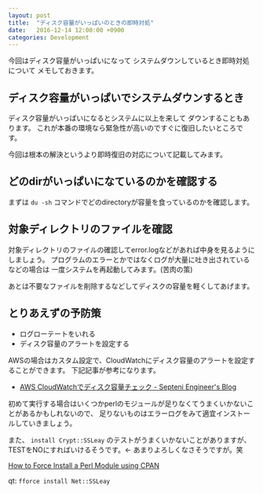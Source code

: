 ```yaml
---
layout: post
title:  "ディスク容量がいっぱいのときの即時対処"
date:   2016-12-14 12:00:00 +0900
categories: Development
---
```


今回はディスク容量がいっぱいになって
システムダウンしているとき即時対処について
メモしておきます。

## ディスク容量がいっぱいでシステムダウンするとき

ディスク容量がいっぱいになるとシステムに以上を来して
ダウンすることもあります。
これが本番の環境なら緊急性が高いのですぐに復旧したいところです。

今回は根本の解決というより即時復旧の対応について記載してみます。

## どのdirがいっぱいになているのかを確認する

まずは `du -sh` コマンドでどのdirectoryが容量を食っているのかを確認します。

## 対象ディレクトリのファイルを確認

対象ディレクトリのファイルの確認してerror.logなどがあれば中身を見るようにしましょう。
プログラムのエラーとかではなくログが大量に吐き出されているなどの場合は
一度システムを再起動してみます。(苦肉の策)

あとは不要なファイルを削除するなどしてディスクの容量を軽くしてあげます。

## とりあえずの予防策


- ログローテートをいれる
- ディスク容量のアラートを設定する

AWSの場合はカスタム設定で、CloudWatchにディスク容量のアラートを設定することができます。
下記記事が参考になります。

- [AWS CloudWatchでディスク容量チェック - Septeni Engineer's Blog](http://labs.septeni.co.jp/entry/20141212/1418321528)

初めて実行する場合はいくつかperlのモジュールが足りなくてうまくいかないことがあるかもしれないので、
足りないものはエラーログをみて適宜インストールしていきましょう。

また、 `install Crypt::SSLeay` のテストがうまくいかないことがありますが、
TESTをNOにすればいけるそうです。←
あまりよろしくなさそうですが。笑

[How to Force Install a Perl Module using CPAN](http://www.thegeekstuff.com/2013/06/cpan-force-install-perl-module)

qt: `fforce install Net::SSLeay`